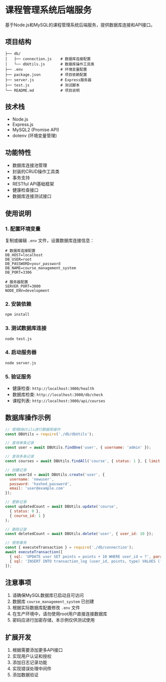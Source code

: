 # 课程管理系统后端服务

基于Node.js和MySQL的课程管理系统后端服务，提供数据库连接和API接口。

## 项目结构

```
├── db/
│   ├── connection.js    # 数据库连接配置
│   └── dbUtils.js       # 数据库操作工具类
├── .env                 # 环境变量配置
├── package.json         # 项目依赖配置
├── server.js            # Express服务器
├── test.js              # 测试脚本
└── README.md            # 项目说明
```

## 技术栈

- Node.js
- Express.js
- MySQL2 (Promise API)
- dotenv (环境变量管理)

## 功能特性

- 数据库连接池管理
- 封装的CRUD操作工具类
- 事务支持
- RESTful API基础框架
- 健康检查接口
- 数据库连接测试接口

## 使用说明

### 1. 配置环境变量

复制或编辑 `.env` 文件，设置数据库连接信息：

```dotenv
# 数据库连接配置
DB_HOST=localhost
DB_USER=root
DB_PASSWORD=your_password
DB_NAME=course_management_system
DB_PORT=3306

# 服务器配置
SERVER_PORT=3000
NODE_ENV=development
```

### 2. 安装依赖

```bash
npm install
```

### 3. 测试数据库连接

```bash
node test.js
```

### 4. 启动服务器

```bash
node server.js
```

### 5. 验证服务

- 健康检查: `http://localhost:3000/health`
- 数据库检查: `http://localhost:3000/db/check`
- 课程列表: `http://localhost:3000/api/courses`

## 数据库操作示例

```javascript
// 使用DBUtils进行数据库操作
const DBUtils = require('./db/dbUtils');

// 查询单条记录
const user = await DBUtils.findOne('user', { username: 'admin' });

// 查询多条记录
const courses = await DBUtils.findAll('course', { status: 1 }, { limit: 10, orderBy: 'course_id DESC' });

// 创建记录
const userId = await DBUtils.create('user', {
  username: 'newuser',
  password: 'hashed_password',
  email: 'user@example.com'
});

// 更新记录
const updatedCount = await DBUtils.update('course', 
  { status: 0 }, 
  { course_id: 1 }
);

// 删除记录
const deletedCount = await DBUtils.delete('user', { user_id: 10 });

// 使用事务
const { executeTransaction } = require('./db/connection');
await executeTransaction([
  { sql: 'UPDATE user SET points = points + 10 WHERE user_id = ?', params: [userId] },
  { sql: 'INSERT INTO transaction_log (user_id, points, type) VALUES (?, ?, ?)', params: [userId, 10, 'reward'] }
]);
```

## 注意事项

1. 请确保MySQL数据库已启动且可访问
2. 数据库 `course_management_system` 已创建
3. 根据实际数据库配置修改 `.env` 文件
4. 在生产环境中，请勿使用root用户直接连接数据库
5. 密码应进行加密存储，本示例仅供测试使用

## 扩展开发

1. 根据需要添加更多API接口
2. 实现用户认证和授权
3. 添加日志记录功能
4. 实现错误处理中间件
5. 添加数据验证